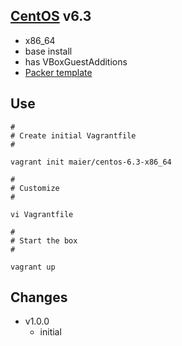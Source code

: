 ## [CentOS](http://centos.org) v6.3

* x86_64
* base install
* has VBoxGuestAdditions
* [Packer template](https://github.com/maier/packer-templates/)

## Use

```
#
# Create initial Vagrantfile
#

vagrant init maier/centos-6.3-x86_64

#
# Customize
#

vi Vagrantfile

#
# Start the box
#

vagrant up
```

## Changes

* v1.0.0
   * initial

